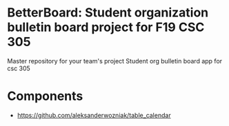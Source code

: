 # BetterBoard: Student organization bulletin board project for F19 CSC 305
Master repository for your team's project
Student org bulletin board app for csc 305

# Components
- https://github.com/aleksanderwozniak/table_calendar

